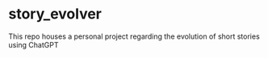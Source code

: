 # story_evolver
This repo houses a personal project regarding the evolution of short stories using ChatGPT

